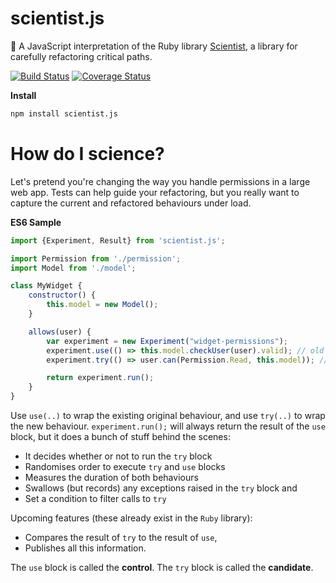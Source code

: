 # scientist.js
:microscope: A JavaScript interpretation of the Ruby library [Scientist](https://github.com/github/scientist), a library for carefully refactoring critical paths.

[![Build Status](https://travis-ci.org/ziyasal/scientist.js.svg?branch=master)](https://travis-ci.org/ziyasal/scientist.js) [![Coverage Status](https://coveralls.io/repos/github/ziyasal/scientist.js/badge.svg?branch=master)](https://coveralls.io/github/ziyasal/scientist.js?branch=master)

**Install**
```sh
npm install scientist.js
```

How do I science?
========================

Let's pretend you're changing the way you handle permissions in a large web app. Tests can help guide your refactoring, but you really want to capture the current and refactored behaviours under load.

**ES6 Sample**
```js
import {Experiment, Result} from 'scientist.js';

import Permission from './permission';
import Model from './model';

class MyWidget {
    constructor() {
        this.model = new Model();
    }

    allows(user) {
        var experiment = new Experiment("widget-permissions");
        experiment.use(() => this.model.checkUser(user).valid); // old way
        experiment.try(() => user.can(Permission.Read, this.model)); // new way

        return experiment.run();
    }
}
```
Use `use(..)` to wrap the existing original behaviour, and use `try(..)` to wrap the new behaviour. `experiment.run();` will always return the result of the `use` block, but it does a bunch of stuff behind the scenes:

- It decides whether or not to run the `try` block
- Randomises order to execute `try` and `use` blocks
- Measures the duration of both behaviours
- Swallows (but records) any exceptions raised in the `try` block and
- Set a condition to filter calls to `try`

Upcoming features (these already exist in the `Ruby` library):
- Compares the result of `try` to the result of `use`,
- Publishes all this information.

The `use` block is called the **control**. The `try` block is called the **candidate**.
